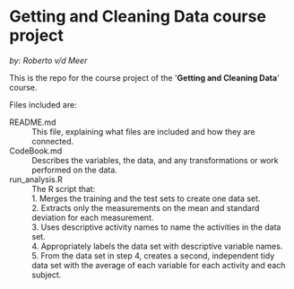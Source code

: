 # Getting and Cleaning Data course project
*by: Roberto v/d Meer*

This is the repo for the course project of the '**Getting and Cleaning Data**' course.

Files included are:
<dl>
    <dt>README.md</dt>
    <dd>This file, explaining what files are included and how they are connected.</dd>
    <dt>CodeBook.md</dt>
    <dd>Describes the variables, the data, and any transformations or work performed on the data.</dd>
    <dt>run_analysis.R</dt>
    <dd>The R script that:</dd>
    <dd>1. Merges the training and the test sets to create one data set.</dd>
    <dd>2. Extracts only the measurements on the mean and standard deviation for each measurement.</dd>
    <dd>3. Uses descriptive activity names to name the activities in the data set.</dd>
    <dd>4. Appropriately labels the data set with descriptive variable names.</dd>
    <dd>5. From the data set in step 4, creates a second, independent tidy data set with the average of each variable for each activity and each subject.</dd>
</dl>